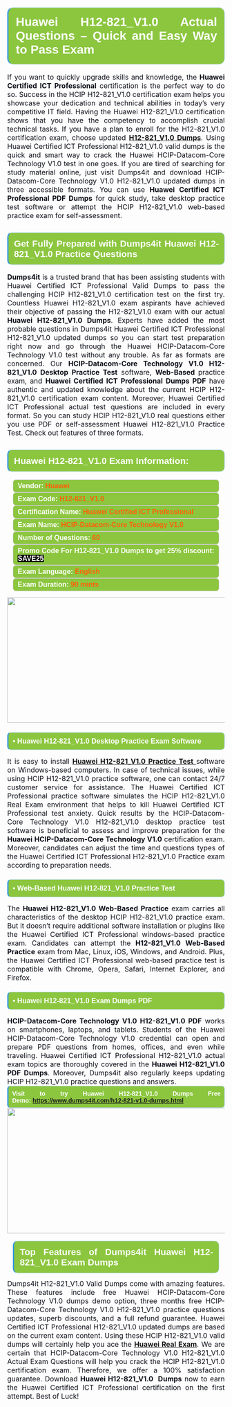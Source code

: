 

<h1 style="text-align: justify;"><span style="font-family:Arial,Helvetica,sans-serif;"><strong><span style="display: block; color: #FFFFFF; background: #8cc63f; border: 0.5px solid #AED6F1; border-left: 3px solid #3498DB; padding: .6em; border-radius: 0.5em;">Huawei H12-821_V1.0 Actual Questions – Quick and Easy Way to Pass Exam </span></strong></span></h1>

<p style="margin: 0in 0.0001pt; text-align: justify;"><span style="font-size:12pt"><span new="" roman="" style="font-family:" times=""><span calibri="" style="font-family:"><span style="color:#0e101a">If you want to quickly upgrade skills and knowledge, the <strong>Huawei Certified ICT Professional</strong> certification is the perfect way to do so. Success in the HCIP H12-821_V1.0 certification exam helps you showcase your dedication and technical abilities in today’s very competitive IT field. Having the Huawei H12-821_V1.0 certification shows that you have the competency to accomplish crucial technical tasks. If you have a plan to enroll for the H12-821_V1.0 certification exam, choose updated </span><strong><span style="color:red"> <a href="https://www.dumps4it.com/h12-821-v1.0-dumps.html">H12-821_V1.0 Dumps</a></span></strong><span style="color:#0e101a">. Using Huawei Certified ICT Professional H12-821_V1.0 valid dumps is the quick and smart way to crack the Huawei HCIP-Datacom-Core Technology V1.0 test in one goes. If you are tired of searching for study material online, just visit Dumps4it and download HCIP-Datacom-Core Technology V1.0 H12-821_V1.0 updated dumps in three accessible formats. You can use <strong>Huawei Certified ICT Professional PDF Dumps</strong> for quick study, take desktop practice test software or attempt the HCIP H12-821_V1.0 web-based practice exam for self-assessment. </span></span></span></span></p>

<h2 style="text-align: justify;"><span style="font-family:Arial,Helvetica,sans-serif;"><strong><span style="display: block; color: #FFFFFF; background: #8cc63f; border: 0.5px solid #AED6F1; border-left: 3px solid #3498DB; padding: .6em; border-radius: 0.5em;">Get Fully Prepared with Dumps4it Huawei H12-821_V1.0 Practice Questions</span></strong></span></h2>

<p style="text-align: justify;"><span style="font-size:12pt"><span new="" roman="" style="font-family:" times=""><b><span calibri="" style="font-family:"><span style="color:#0e101a">Dumps4it</span></span></b><span calibri="" style="font-family:"><span style="color:#0e101a"> is a trusted brand that has been assisting students with Huawei Certified ICT Professional Valid Dumps to pass the challenging HCIP H12-821_V1.0 certification test on the first try. Countless Huawei H12-821_V1.0 exam aspirants have achieved their objective of passing the H12-821_V1.0 exam with our actual <strong>Huawei H12-821_V1.0 Dumps</strong>. Experts have added the most probable questions in Dumps4it Huawei Certified ICT Professional H12-821_V1.0 updated dumps so you can start test preparation right now and go through the Huawei HCIP-Datacom-Core Technology V1.0 test without any trouble. As far as formats are concerned. Our <strong>HCIP-Datacom-Core Technology V1.0 H12-821_V1.0 Desktop Practice Test</strong> software, <strong>Web-Based </strong>practice exam, and <strong>Huawei Certified ICT Professional Dumps PDF</strong> have authentic and updated knowledge about the current HCIP H12-821_V1.0 certification exam content. Moreover, Huawei Certified ICT Professional actual test questions are included in every format. So you can study HCIP H12-821_V1.0 real questions either you use PDF or self-assessment Huawei H12-821_V1.0 Practice Test. Check out features of three formats.</span></span></span></span><span style="font-size:11pt"><span style="line-height:normal"><span sans-serif="" style="font-family:Calibri,"><span style="font-size:12.0pt"><span style="color:#0e101a"><span style="font-size:12pt"><span new="" roman="" style="font-family:" times=""><span calibri="" style="font-family:"><span style="color:#0e101a"><span style="font-size:14px;"> </span></span></span></span></span></span></span></span></span></span></p>

<h2 style="text-align: justify;"><span style="font-family:Arial,Helvetica,sans-serif;"><strong><span style="display: block; color: #FFFFFF; background: #8cc63f; border: 0.5px solid #AED6F1; border-left: 3px solid #3498DB; padding: .6em; border-radius: 0.5em;">Huawei H12-821_V1.0 Exam Information:</span></strong></span></h2>

<div style="margin: 0cm 10pt; background: rgb(140, 198, 63); border: 1px solid rgb(204, 204, 204); padding: 5px 10px; border-radius: 0.5em; text-align: justify;"><span style="font-family:Arial,Helvetica,sans-serif;"><span style="font-size: 11pt;"><span style="line-height: normal;"><strong><span style="font-size: 12.0pt;"><span style="color: #FFFFFF;">Vendor:</span> <span style="color: #FF6106;">Huawei</span></span></strong></span></span></span></div>

<div style="margin: 0cm 10pt; background: rgb(140, 198, 63); border: 1px solid rgb(204, 204, 204); padding: 5px 10px; border-radius: 0.5em; text-align: justify;"><span style="font-family:Arial,Helvetica,sans-serif;"><span style="font-size: 11pt;"><span style="line-height: normal;"><strong><span style="font-size: 12.0pt;"><span style="color: #FFFFFF;">Exam Code:</span> <span style="color: #FF6106;">H12-821_V1.0</span></span></strong></span></span></span></div>

<div style="margin: 0cm 10pt; background: rgb(140, 198, 63); border: 1px solid rgb(204, 204, 204); padding: 5px 10px; border-radius: 0.5em; text-align: justify;"><span style="font-family:Arial,Helvetica,sans-serif;"><span style="font-size: 11pt;"><span style="line-height: normal;"><strong><span style="font-size: 12.0pt;"><span style="color: #FFFFFF;">Certification Name:</span> <span style="color: #FF6106;">Huawei Certified ICT Professional</span></span></strong></span></span></span></div>

<div style="margin: 0cm 10pt; background: rgb(140, 198, 63); border: 1px solid rgb(204, 204, 204); padding: 5px 10px; border-radius: 0.5em; text-align: justify;"><span style="font-family:Arial,Helvetica,sans-serif;"><span style="font-size: 11pt;"><span style="line-height: normal;"><strong><span style="font-size: 12.0pt;"><span style="color: #FFFFFF;">Exam Name:</span> <span style="color: #FF6106;">HCIP-Datacom-Core Technology V1.0</span></span></strong></span></span></span></div>

<div style="margin: 0cm 10pt; background: rgb(140, 198, 63); border: 1px solid rgb(204, 204, 204); padding: 5px 10px; border-radius: 0.5em; text-align: justify;"><span style="font-family:Arial,Helvetica,sans-serif;"><span style="font-size: 11pt;"><span style="line-height: normal;"><strong><span style="font-size: 12.0pt;"><span style="color: #FFFFFF;">Number of Questions: </span><span style="color: #FF6106;">60</span></span></strong></span></span></span></div>

<div style="margin: 0cm 10pt; background: rgb(140, 198, 63); border: 1px solid rgb(204, 204, 204); padding: 5px 10px; border-radius: 0.5em; text-align: justify;"><span style="font-family:Arial,Helvetica,sans-serif;"><span style="font-size: 11pt;"><span style="line-height: normal;"><strong><span style="font-size: 12.0pt;"><span style="color: #FFFFFF;">Promo Code For H12-821_V1.0 Dumps to get 25% discount: </span><span style="color:#FFFFFF;"><span style="background-color:#000000;">SAVE25</span></span></span></strong></span></span></span></div>

<div style="margin: 0cm 10pt; background: rgb(140, 198, 63); border: 1px solid rgb(204, 204, 204); padding: 5px 10px; border-radius: 0.5em; text-align: justify;"><span style="font-family:Arial,Helvetica,sans-serif;"><span style="font-size: 11pt;"><span style="line-height: normal;"><strong><span style="font-size: 12.0pt;"><span style="color: #FFFFFF;">Exam Language:</span> <span style="color: #FF6106;">English</span></span></strong></span></span></span></div>

<div style="margin: 0cm 10pt; background: rgb(140, 198, 63); border: 1px solid rgb(204, 204, 204); padding: 5px 10px; border-radius: 0.5em; text-align: justify;"><span style="font-family:Arial,Helvetica,sans-serif;"><span style="font-size: 11pt;"><span style="line-height: normal;"><strong><span style="font-size: 12.0pt;"><span style="color: #FFFFFF;">Exam Duration: </span><span style="color: #FF6106;">90 mints</span></span></strong></span></span></span></div>

<p style="text-align: center;"><a href="https://www.dumps4it.com/h12-821-v1.0-dumps.html"><img src="https://i.imgur.com/a474NNd.jpg" style="height: 290px; width: 700px;" /></a></p>

<h3 style="text-align: justify;"><span style="font-family:Arial,Helvetica,sans-serif;"><strong><span style="display: block; color: #FFFFFF; background: #8cc63f; border: 0.5px solid #AED6F1; border-left: 3px solid #3498DB; padding: .6em; border-radius: 0.5em;">• Huawei H12-821_V1.0 Desktop Practice Exam Software</span></strong></span></h3>

<p style="text-align:justify; margin-right:0in; margin-left:0in"><span style="font-size:12pt"><span new="" roman="" style="font-family:" times=""><span calibri="" style="font-family:"><span style="color:#0e101a">It is easy to install <a href="https://www.dumps4it.com/h12-821-v1.0-dumps.html"><strong>Huawei H12-821_V1.0 Practice Test</strong> </a>software on Windows-based computers. In case of technical issues, while using HCIP H12-821_V1.0 practice software, one can contact 24/7 customer service for assistance. The Huawei Certified ICT Professional practice software simulates the HCIP H12-821_V1.0 Real Exam environment that helps to kill Huawei Certified ICT Professional test anxiety. Quick results by the HCIP-Datacom-Core Technology V1.0 H12-821_V1.0 desktop practice test software is beneficial to assess and improve preparation for the <strong>Huawei HCIP-Datacom-Core Technology V1.0</strong> certification exam. Moreover, candidates can adjust the time and questions types of the<strong> </strong>Huawei Certified ICT Professional H12-821_V1.0 Practice exam according to preparation needs.</span></span></span></span></p>

<h3 style="text-align: justify;"><span style="font-family:Arial,Helvetica,sans-serif;"><strong><span style="display: block; color: #FFFFFF; background: #8cc63f; border: 0.5px solid #AED6F1; border-left: 3px solid #3498DB; padding: .6em; border-radius: 0.5em;">• Web-Based Huawei H12-821_V1.0 Practice Test</span></strong></span></h3>

<p style="text-align: justify;"><span style="font-size:12pt"><span new="" roman="" style="font-family:" times=""><span calibri="" style="font-family:"><span style="color:#0e101a">The <strong>Huawei H12-821_V1.0 Web-Based Practice</strong> exam carries all characteristics of the desktop HCIP H12-821_V1.0 practice exam. But it doesn’t require additional software installation or plugins like the Huawei Certified ICT Professional windows-based practice exam. Candidates can attempt the<strong> H12-821_V1.0 Web-Based Practice</strong> exam from Mac, Linux, iOS, Windows, and Android. Plus, the Huawei Certified ICT Professional web-based practice test is compatible with Chrome, Opera, Safari, Internet Explorer, and Firefox. </span></span></span></span></p>

<h3 style="text-align: justify;"><span style="font-family:Arial,Helvetica,sans-serif;"><strong><span style="display: block; color: #FFFFFF; background: #8cc63f; border: 0.5px solid #AED6F1; border-left: 3px solid #3498DB; padding: .6em; border-radius: 0.5em;">• Huawei H12-821_V1.0 Exam Dumps PDF</span></strong></span></h3>

<p style="margin: 0in 0.0001pt; text-align: justify;"><span style="font-size:12pt"><span new="" roman="" style="font-family:" times=""><span calibri="" style="font-family:"><span style="color:#0e101a"><strong>HCIP-Datacom-Core Technology V1.0 H12-821_V1.0 PDF</strong> works on smartphones, laptops, and tablets. Students of the Huawei HCIP-Datacom-Core Technology V1.0 credential can open and prepare PDF questions from homes, offices, and even while traveling. Huawei Certified ICT Professional H12-821_V1.0 actual exam topics are thoroughly covered in the <strong>Huawei H12-821_V1.0 PDF Dumps</strong>. Moreover, Dumps4it also regularly keeps updating HCIP H12-821_V1.0 practice questions and answers.</span></span></span></span></p>

<p style="margin: 0in 0.0001pt; text-align: justify;"><span style="font-family:Arial,Helvetica,sans-serif;"><strong><span style="display: block; color: #FFFFFF; background: #8cc63f; border: 0.5px solid #AED6F1; border-left: 3px solid #3498DB; padding: .6em; border-radius: 0.5em;"><span ms="" style="font-family: sans-serif, Arial, Verdana, " trebuchet="">Visit to try Huawei H12-821_V1.0 Dumps Free Demo: </span><a href="https://www.dumps4it.com/h12-821-v1.0-dumps.html" ms="" style="font-family: sans-serif, Arial, Verdana, " trebuchet="">https://www.dumps4it.com/h12-821-v1.0-dumps.html</a></span></strong></span></p>

<p style="margin: 0in 0.0001pt; text-align: center;"><a href="https://www.dumps4it.com/h12-821-v1.0-dumps.html"><img src="https://i.imgur.com/tHvwmqt.jpg" style="height: 290px; width: 700px;" /></a></p>

<p style="margin: 0in 0.0001pt; text-align: center;"> </p>

<h2 style="margin: 0in 10pt; text-align: justify;"><span style="font-family:Arial,Helvetica,sans-serif;"><strong><span style="display: block; color: #FFFFFF; background: #8cc63f; border: 0.5px solid #AED6F1; border-left: 3px solid #3498DB; padding: .6em; border-radius: 0.5em;">Top Features of Dumps4it Huawei H12-821_V1.0 Exam Dumps</span></strong></span></h2>

<p style="text-align: justify;"><span style="font-size:12pt"><span new="" roman="" style="font-family:" times=""><span calibri="" style="font-family:"><span style="color:#0e101a">Dumps4it H12-821_V1.0 Valid Dumps come with amazing features. These features include free Huawei HCIP-Datacom-Core Technology V1.0 dumps demo option, three months free HCIP-Datacom-Core Technology V1.0 H12-821_V1.0 practice questions updates, superb discounts, and a full refund guarantee. Huawei Certified ICT Professional H12-821_V1.0 updated dumps are based on the current exam content. Using these HCIP H12-821_V1.0 valid dumps will certainly help you ace the <a href="https://www.dumps4it.com/huawei-real-exams.html"><strong>Huawei Real Exam</strong></a>. We are certain that HCIP-Datacom-Core Technology V1.0 H12-821_V1.0 Actual Exam Questions will help you crack the HCIP H12-821_V1.0 certification exam. Therefore, we offer a 100% satisfaction guarantee. Download <strong>Huawei H12-821_V1.0  Dumps</strong> now to earn the Huawei Certified ICT Professional certification on the first attempt. Best of Luck!</span></span></span></span></p>

<h3 style="text-align: justify;"> </h3>
<gdiv></gdiv><gdiv></gdiv><gdiv></gdiv><gdiv></gdiv><gdiv></gdiv><gdiv></gdiv><gdiv></gdiv><gdiv></gdiv><gdiv></gdiv><gdiv></gdiv><gdiv></gdiv><gdiv></gdiv><gdiv></gdiv><gdiv></gdiv><gdiv></gdiv><gdiv></gdiv><gdiv></gdiv><gdiv></gdiv><gdiv></gdiv><gdiv></gdiv><gdiv></gdiv><gdiv></gdiv><gdiv></gdiv><gdiv></gdiv><gdiv></gdiv><gdiv></gdiv><gdiv></gdiv><gdiv></gdiv><gdiv></gdiv><gdiv></gdiv>
